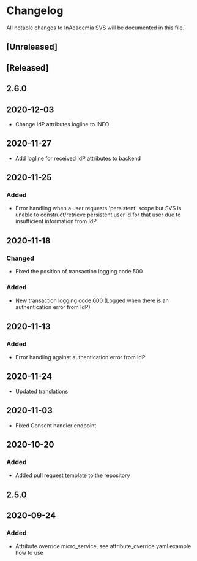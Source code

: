 # Changelog
All notable changes to InAcademia SVS will be documented in this file.

## [Unreleased]

## [Released]
## 2.6.0
## 2020-12-03
- Change IdP attributes logline to INFO

## 2020-11-27
- Add logline for received IdP attributes to backend

## 2020-11-25
### Added
- Error handling when a user requests 'persistent' scope but SVS is unable to construct/retrieve persistent user id for that user due to insufficient information from IdP. 

## 2020-11-18
### Changed
- Fixed the position of transaction logging code 500
### Added
- New transaction logging code 600 (Logged when there is an authentication error from IdP)

## 2020-11-13
### Added
- Error handling against authentication error from IdP 

## 2020-11-24
- Updated translations

## 2020-11-03
- Fixed Consent handler endpoint

## 2020-10-20
### Added
- Added pull request template to the repository

## 2.5.0
## 2020-09-24
### Added
- Attribute override micro_service, see attribute_override.yaml.example how to use

